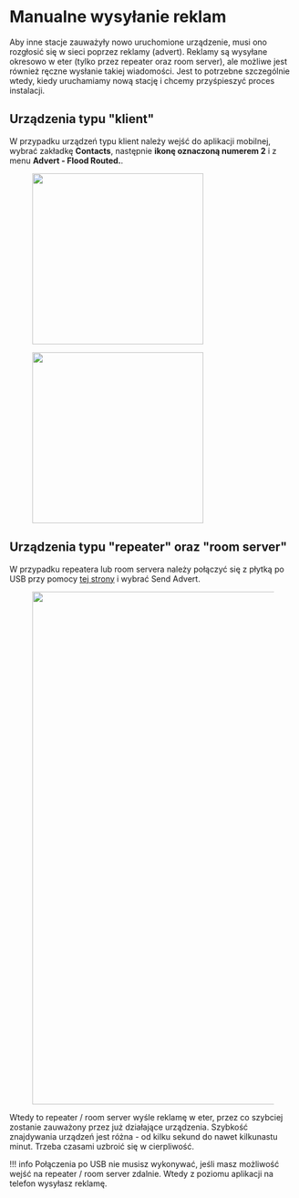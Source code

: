 # Manualne wysyłanie reklam

Aby inne stacje zauważyły nowo uruchomione urządzenie, musi ono rozgłosić się w sieci poprzez reklamy (advert). Reklamy są wysyłane okresowo w eter (tylko przez repeater oraz room server), ale możliwe jest również ręczne wysłanie takiej wiadomości. Jest to potrzebne szczególnie wtedy, kiedy uruchamiamy nową stację i chcemy przyśpieszyć proces instalacji. 

## Urządzenia typu "klient"

W przypadku urządzeń typu klient należy wejść do aplikacji mobilnej, wybrać zakładkę **Contacts**, następnie **ikonę oznaczoną numerem 2** i z menu **Advert - Flood Routed.**.

<figure markdown="span">
    <img src="/zaawansowane/zarzadzanie/img/wysylanieReklam/5.webp" width="300px">
</figure>

<figure markdown="span">
    <img src="/zaawansowane/zarzadzanie/img/wysylanieReklam/6.webp" width="300px">
</figure>

## Urządzenia typu "repeater" oraz "room server"

W przypadku repeatera lub room servera należy połączyć się z płytką po USB przy pomocy <a href="https://config.meshcore.dev/" target=_blank>tej strony</a> i wybrać Send Advert. 
<figure markdown="span">
    <img src="/zaawansowane/zarzadzanie/img/wysylanieReklam/1.webp" width="900px">
</figure>
Wtedy to repeater / room server wyśle reklamę w eter, przez co szybciej zostanie zauważony przez już działające urządzenia. Szybkość znajdywania urządzeń jest różna - od kilku sekund do nawet kilkunastu minut. Trzeba czasami uzbroić się w cierpliwość. 

!!! info
    Połączenia po USB nie musisz wykonywać, jeśli masz możliwość wejść na repeater / room server zdalnie. Wtedy z poziomu aplikacji na telefon wysyłasz reklamę. 
